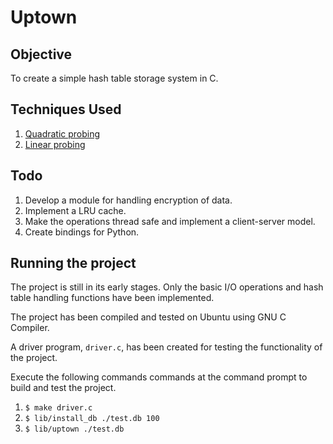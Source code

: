 # Uptown

## Objective

To create a simple hash table storage system in C.

## Techniques Used

1. [Quadratic probing](https://en.wikipedia.org/wiki/Quadratic_probing)
2. [Linear probing](https://en.wikipedia.org/wiki/Linear_probing)

## Todo

1. Develop a module for handling encryption of data.
2. Implement a LRU cache.
3. Make the operations thread safe and implement a client-server model.
4. Create bindings for Python.

## Running the project

The project is still in its early stages. Only the basic I/O operations and
hash table handling functions have been implemented.

The project has been compiled and tested on Ubuntu using GNU C Compiler.

A driver program, `driver.c`, has been created for testing the functionality
of the project.

Execute the following commands commands at the command prompt to build and test
the project.

1. `$ make driver.c`
2. `$ lib/install_db ./test.db 100`
3. `$ lib/uptown ./test.db`
